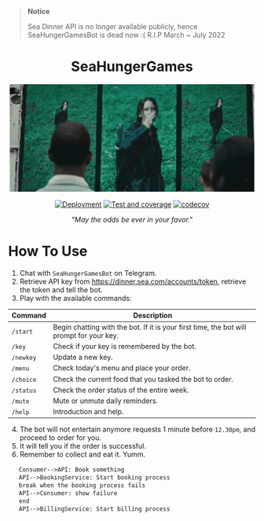 > **Notice**
> 
> Sea Dinner API is no longer available publicly, hence SeaHungerGamesBot is dead now :( 
> R.I.P March ~ July 2022

<h1 align = "center"> SeaHungerGames </h1>
<p align="center"><img src = "static/banner.gif"></p>

<div align="center">

[![Deployment](https://github.com/aaronangxz/SeaDinner/actions/workflows/deploy.yaml/badge.svg?branch=master)](https://github.com/aaronangxz/SeaDinner/actions/workflows/deploy.yaml)
[![Test and coverage](https://github.com/aaronangxz/SeaDinner/actions/workflows/codecov.yaml/badge.svg)](https://github.com/aaronangxz/SeaDinner/actions/workflows/codecov.yaml)
[![codecov](https://codecov.io/gh/aaronangxz/SeaDinner/branch/master/graph/badge.svg?token=AR5L758FVV)](https://codecov.io/gh/aaronangxz/SeaDinner)

</div>

<div align="center"> <em>"May the odds be ever in your favor."</em> </div>

<h1> How To Use </h1>

1. Chat with `SeaHungerGamesBot` on Telegram.
2. Retrieve API key from https://dinner.sea.com/accounts/token, retrieve the token and tell the bot.
3. Play with the available commands:

| Command     | Description |
| ----------- | ----------- |
| `/start`    | Begin chatting with the bot. If it is your first time, the bot will prompt for your key.|
| `/key`      | Check if your key is remembered by the bot.|
| `/newkey`   | Update a new key.        |
| `/menu`     | Check today's menu and place your order.        |
| `/choice`   | Check the current food that you tasked the bot to order.        |
| `/status`   | Check the order status of the entire week.        |
| `/mute`     | Mute or unmute daily reminders.       |
| `/help`     | Introduction and help.        |

4. The bot will not entertain anymore requests 1 minute before `12.30pm`, and proceed to order for you.
5. It will tell you if the order is successful.
6. Remember to collect and eat it. Yumm.

```sequenceDiagram
   Consumer-->API: Book something
   API-->BookingService: Start booking process
   break when the booking process fails
   API-->Consumer: show failure
   end
   API-->BillingService: Start billing process
```
